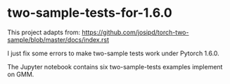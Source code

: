 # two-sample-tests-for-1.6.0
This project adapts from: https://github.com/josipd/torch-two-sample/blob/master/docs/index.rst

I just fix some errors to make two-sample tests work under Pytorch 1.6.0. 

The Jupyter notebook contains six two-sample-tests examples implement on GMM.
